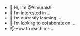 - 👋 Hi, I’m @Almuraish
- 👀 I’m interested in ...
- 🌱 I’m currently learning ...
- 💞️ I’m looking to collaborate on ...
- 📫 How to reach me ...

<!---
Almuraish/Almuraish is a ✨ special ✨ repository because its `README.md` (this file) appears on your GitHub profile.
You can click the Preview link to take a look at your changes.
--->
